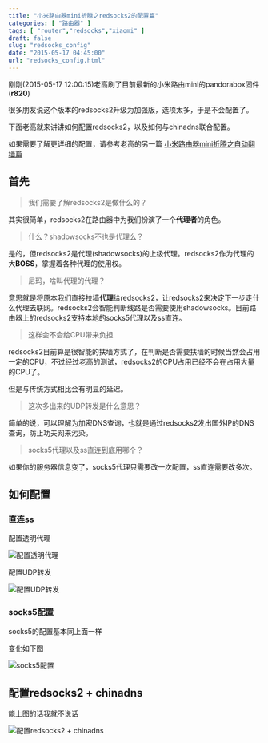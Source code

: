 ```yaml
---
title: "小米路由器mini折腾之redsocks2的配置篇"
categories: [ "路由器" ]
tags: [ "router","redsocks","xiaomi" ]
draft: false
slug: "redsocks_config"
date: "2015-05-17 04:45:00"
url: "redsocks_config.html"
---
```


刚刚(2015-05-17 12:00:15)老高刷了目前最新的小米路由mini的pandorabox固件(**r820**)

很多朋友说这个版本的redsocks2升级为加强版，选项太多，于是不会配置了。

下面老高就来讲讲如何配置redsocks2，以及如何与chinadns联合配置。

如果需要了解更详细的配置，请参考老高的另一篇 [小米路由器mini折腾之自动翻墙篇][1]


<!--more-->


## 首先

> 我们需要了解redsocks2是做什么的？

其实很简单，redsocks2在路由器中为我们扮演了一个**代理者**的角色。

> 什么？shadowsocks不也是代理么？

是的，但redsocks2是代理(shadowsocks)的上级代理。redsocks2作为代理的大**BOSS**，掌握着各种代理的使用权。

> 尼玛，啥叫代理的代理？

意思就是将原本我们直接扶墙**代理**给redsocks2，让redsocks2来决定下一步走什么代理去联网。redsocks2会智能判断线路是否需要使用shadowsocks。目前路由器上的redsocks2支持本地的socks5代理以及ss直连。

> 这样会不会给CPU带来负担

redsocks2目前算是很智能的扶墙方式了，在判断是否需要扶墙的时候当然会占用一定的CPU，不过经过老高的测试，redsocks2的CPU占用已经不会在占用大量的CPU了。

但是与传统方式相比会有明显的延迟。


> 这次多出来的UDP转发是什么意思？

简单的说，可以理解为加密DNS查询，也就是通过redsocks2发出国外IP的DNS查询，防止功夫网来污染。

> socks5代理以及ss直连到底用哪个？

如果你的服务器信息变了，socks5代理只需要改一次配置，ss直连需要改多次。

## 如何配置

### 直连ss

配置透明代理

![配置透明代理][2]

配置UDP转发

![配置UDP转发][3]

### socks5配置

socks5的配置基本同上面一样

变化如下图

![socks5配置][4]

## 配置redsocks2 + chinadns

能上图的话我就不说话

![配置redsocks2 + chinadns][5]


  [1]: https://blog.phpgao.com/carzy_router.html
  [2]: https://blog.phpgao.com/usr/uploads/2015/05/2896992765.png
  [3]: https://blog.phpgao.com/usr/uploads/2015/05/1805906916.png
  [4]: https://blog.phpgao.com/usr/uploads/2015/05/78218841.png
  [5]: https://blog.phpgao.com/usr/uploads/2015/05/1280219727.png